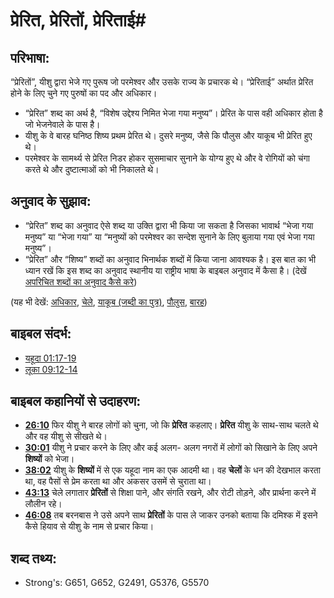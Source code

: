 # प्रेरित, प्रेरितों, प्रेरिताई#

## परिभाषा: ##

“प्रेरितों”, यीशु द्वारा भेजे गए पुरूष जो परमेश्वर और उसके राज्य के प्रचारक थे। “प्रेरिताई” अर्थात प्रेरित होने के लिए चुने गए पुरुषों का पद और अधिकार।

* “प्रेरित” शब्द का अर्थ है, “विशेष उद्देश्य निमित भेजा गया मनुष्य”। प्रेरित के पास वही अधिकार होता है जो भेजनेवाले के पास है।
* यीशु के वे बारह घनिष्ठ शिष्य प्रथम प्रेरित थे। दुसरे मनुष्य, जैसे कि पौलुस और याकूब भी प्रेरित हुए थे।
* परमेश्वर के सामर्थ्य से प्रेरित निडर होकर सुसमाचार सुनाने के योग्य हुए थे और वे रोगियों को चंगा करते थे और दुष्टात्माओं को भी निकालते थे।

## अनुवाद के सुझाव: ##

* “प्रेरित” शब्द का अनुवाद ऐसे शब्द या उक्ति द्वारा भी किया जा सकता है जिसका भावार्थ “भेजा गया मनुष्य” या “भेजा गया” या “मनुष्यों को परमेश्वर का सन्देश सुनाने के लिए बुलाया गया एवं भेजा गया मनुष्य”।
* “प्रेरित” और “शिष्य” शब्दों का अनुवाद भिनार्थक शब्दों में किया जाना आवश्यक है।
इस बात का भी ध्यान रखें कि इस शब्द का अनुवाद स्थानीय या राष्ट्रीय भाषा के बाइबल अनुवाद में कैसा है। (देखें [अपरिचित शब्दों का अनुवाद कैसे करे](rc://en/ta/man/translate/translate-unknown))

(यह भी देखें: [अधिकार](../kt/authority.md), [चेले](../kt/disciple.md), [याकूब (जब्दी का पुत्र)](../names/jamessonofzebedee.md), [पौलुस](../names/paul.md), [बारह](../kt/thetwelve.md))

## बाइबल संदर्भ: ##

* [यहूदा 01:17-19](rc://en/tn/help/jud/01/17)
* [लूका 09:12-14](rc://en/tn/help/luk/09/12)

## बाइबल कहानियों से उदाहरण: ##

* __[26:10](rc://en/tn/help/obs/26/10)__ फिर यीशु ने बारह लोगों को चुना, जो कि __प्रेरित__ कहलाए। __प्रेरित__ यीशु के साथ-साथ चलते थे और वह यीशु से सीखते थे।
* __[30:01](rc://en/tn/help/obs/30/01)__ यीशु ने प्रचार करने के लिए और कई अलग- अलग नगरों में लोगों को सिखाने के लिए अपने __शिष्यों__ को भेजा।
* __[38:02](rc://en/tn/help/obs/38/02)__ यीशु के __शिष्यों__ में से एक यहूदा नाम का एक आदमी था। वह __चेलों__ के धन की देखभाल करता था, वह पैसों से प्रेम करता था और अकसर उसमें से चुराता था।
* __[43:13](rc://en/tn/help/obs/43/13)__ चेले लगातार __प्रेरितों__ से शिक्षा पाने, और संगति रखने, और रोटी तोड़ने, और प्रार्थना करने में लौलीन रहे।
* __[46:08](rc://en/tn/help/obs/46/08)__ तब बरनबास ने उसे अपने साथ __प्रेरितों__ के पास ले जाकर उनको बताया कि दमिश्क में इसने कैसे हियाव से यीशु के नाम से प्रचार किया।


## शब्द तथ्य: ##

* Strong's: G651, G652, G2491, G5376, G5570
